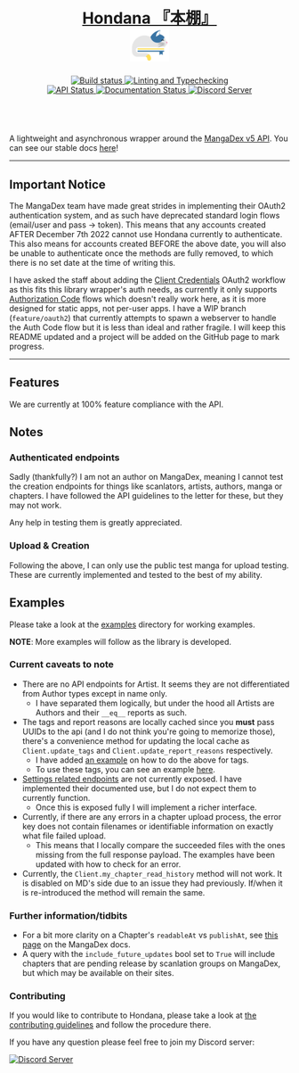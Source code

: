 <div align="center">
    <h1 align="center">
        <a href="https://jisho.org/word/%E6%9C%AC%E6%A3%9A">Hondana 『本棚』</a>
        <br>
        <sub>
            <img src=".github/assets/md.svg" height="60">
        </sub>
    </h1>
    <a href='https://github.com/AbstractUmbra/Hondana/actions/workflows/build.yaml'>
        <img src='https://github.com/AbstractUmbra/Hondana/actions/workflows/build.yaml/badge.svg' alt='Build status' />
    </a>
    <a href='https://github.com/AbstractUmbra/Hondana/actions/workflows/coverage_and_lint.yaml'>
        <img src='https://github.com/AbstractUmbra/Hondana/actions/workflows/coverage_and_lint.yaml/badge.svg' alt='Linting and Typechecking' />
    </a>
</div>
<div align="center">
    <a href='https://api.mangadex.org/'>
        <img src='https://img.shields.io/website?down_color=red&down_message=offline&label=API%20Status&logo=MangaDex%20API&up_color=lime&up_message=online&url=https%3A%2F%2Fapi.mangadex.org%2Fping' alt='API Status'/>
    </a>
    <a href='https://hondana.readthedocs.io/en/latest/?badge=latest'>
        <img src='https://readthedocs.org/projects/hondana/badge/?version=latest' alt='Documentation Status' />
    </a>
    <a href="https://discord.gg/aYGYJxwqe5">
        <img src='https://img.shields.io/discord/705500489248145459?color=blue&label=Discord&logo=Discord%20Server&logoColor=green' alt='Discord Server'>
    </a>
</div>
<h1></h1>
<br>

A lightweight and asynchronous wrapper around the [MangaDex v5 API](https://api.mangadex.org/docs.html).
You can see our stable docs [here](https://hondana.readthedocs.io/en/stable/)!

---------
## Important Notice

The MangaDex team have made great strides in implementing their OAuth2 authentication system, and as such have deprecated standard login flows (email/user and pass -> token).
This means that any accounts created AFTER December 7th 2022 cannot use Hondana currently to authenticate.
This also means for accounts created BEFORE the above date, you will also be unable to authenticate once the methods are fully removed, to which there is no set date at the time of writing this.

I have asked the staff about adding the [Client Credentials](https://www.oauth.com/oauth2-servers/access-tokens/client-credentials/) OAuth2 workflow as this fits this library wrapper's auth needs, as currently it only supports [Authorization Code](https://www.oauth.com/oauth2-servers/server-side-apps/authorization-code/) flows which doesn't really work here, as it is more designed for static apps, not per-user apps.
I have a WIP branch (`feature/oauth2`) that currently attempts to spawn a webserver to handle the Auth Code flow but it is less than ideal and rather fragile.
I will keep this README updated and a project will be added on the GitHub page to mark progress.

--------

## Features
We are currently at 100% feature compliance with the API.

## Notes
### Authenticated endpoints

Sadly (thankfully?) I am not an author on MangaDex, meaning I cannot test the creation endpoints for things like scanlators, artists, authors, manga or chapters.
I have followed the API guidelines to the letter for these, but they may not work.

Any help in testing them is greatly appreciated.

### Upload & Creation
Following the above, I can only use the public test manga for upload testing.
These are currently implemented and tested to the best of my ability.

## Examples
Please take a look at the [examples](./examples/) directory for working examples.

**NOTE**: More examples will follow as the library is developed.


### Current caveats to note
- There are no API endpoints for Artist. It seems they are not differentiated from Author types except in name only.
  - I have separated them logically, but under the hood all Artists are Authors and their `__eq__` reports as such.
- The tags and report reasons are locally cached since you **must** pass UUIDs to the api (and I do not think you're going to memorize those), there's a convenience method for updating the local cache as `Client.update_tags` and `Client.update_report_reasons` respectively.
  - I have added [an example](./examples/updating_local_tags.py) on how to do the above for tags.
  - To use these tags, you can see an example [here](./examples/search_manga.py#L17-L22).
- [Settings related endpoints](https://api.mangadex.org/docs.html#operation/get-settings-template) are not currently exposed. I have implemented their documented use, but I do not expect them to currently function.
  - Once this is exposed fully I will implement a richer interface.
- Currently, if there are any errors in a chapter upload process, the error key does not contain filenames or identifiable information on exactly what file failed upload.
  - This means that I locally compare the succeeded files with the ones missing from the full response payload. The examples have been updated with how to check for an error.
- Currently, the `Client.my_chapter_read_history` method will not work. It is disabled on MD's side due to an issue they had previously. If/when it is re-introduced the method will remain the same.

### Further information/tidbits
- For a bit more clarity on a Chapter's `readableAt` vs `publishAt`, see [this page](https://api.mangadex.org/docs/dates/#readableat) on the MangaDex docs.
- A query with the `include_future_updates` bool set to `True` will include chapters that are pending release by scanlation groups on MangaDex, but which may be available on their sites.

### Contributing
If you would like to contribute to Hondana, please take a look at [the contributing guidelines](./.github/CONTRIBUTING.md) and follow the procedure there.


If you have any question please feel free to join my Discord server:
<div align="left">
    <a href="https://discord.gg/aYGYJxwqe5">
        <img src="https://discordapp.com/api/guilds/705500489248145459/widget.png?style=banner2" alt="Discord Server"/>
    </a>
</div>
